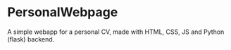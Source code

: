 # PersonalWebpage
A simple webapp for a personal CV, made with HTML, CSS, JS and Python (flask) backend.
